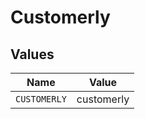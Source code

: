 # Customerly


## Values

| Name         | Value        |
| ------------ | ------------ |
| `CUSTOMERLY` | customerly   |